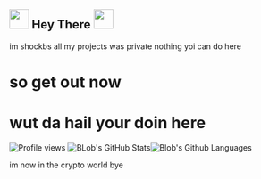 ## <img src="https://cdn.discordapp.com/attachments/809031839032672327/813335528472182814/740595152124510228.gif" width="35px"> Hey There <img src="https://cdn.discordapp.com/attachments/809031839032672327/813335958170632192/796599576240455692.gif" width="35px">
im shockbs
all my projects was private nothing yoi can do here

# so get out now
# wut da hail your doin here

![Profile views](https://komarev.com/ghpvc/?username=shockbs&style=flat-square&color=blueviolet)
![BLob's GitHub Stats](https://github-readme-stats.vercel.app/api?username=shockbs&show_icons=true&theme=react)![Blob's Github Languages](https://github-readme-stats.vercel.app/api/top-langs?username=shockbs&show_icons=true&theme=tokyonight&layout=compact)

im now in the crypto world bye



